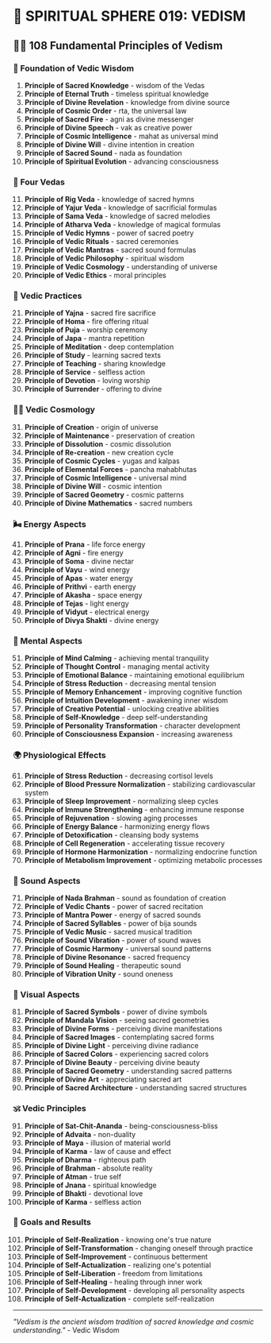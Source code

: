 # 🌟 SPIRITUAL SPHERE 019: VEDISM

## 🧘‍♀️ 108 Fundamental Principles of Vedism

### 🌌 Foundation of Vedic Wisdom

1. **Principle of Sacred Knowledge** - wisdom of the Vedas
2. **Principle of Eternal Truth** - timeless spiritual knowledge
3. **Principle of Divine Revelation** - knowledge from divine source
4. **Principle of Cosmic Order** - rta, the universal law
5. **Principle of Sacred Fire** - agni as divine messenger
6. **Principle of Divine Speech** - vak as creative power
7. **Principle of Cosmic Intelligence** - mahat as universal mind
8. **Principle of Divine Will** - divine intention in creation
9. **Principle of Sacred Sound** - nada as foundation
10. **Principle of Spiritual Evolution** - advancing consciousness

### 🎯 Four Vedas

11. **Principle of Rig Veda** - knowledge of sacred hymns
12. **Principle of Yajur Veda** - knowledge of sacrificial formulas
13. **Principle of Sama Veda** - knowledge of sacred melodies
14. **Principle of Atharva Veda** - knowledge of magical formulas
15. **Principle of Vedic Hymns** - power of sacred poetry
16. **Principle of Vedic Rituals** - sacred ceremonies
17. **Principle of Vedic Mantras** - sacred sound formulas
18. **Principle of Vedic Philosophy** - spiritual wisdom
19. **Principle of Vedic Cosmology** - understanding of universe
20. **Principle of Vedic Ethics** - moral principles

### 🌟 Vedic Practices

21. **Principle of Yajna** - sacred fire sacrifice
22. **Principle of Homa** - fire offering ritual
23. **Principle of Puja** - worship ceremony
24. **Principle of Japa** - mantra repetition
25. **Principle of Meditation** - deep contemplation
26. **Principle of Study** - learning sacred texts
27. **Principle of Teaching** - sharing knowledge
28. **Principle of Service** - selfless action
29. **Principle of Devotion** - loving worship
30. **Principle of Surrender** - offering to divine

### 🧘‍♀️ Vedic Cosmology

31. **Principle of Creation** - origin of universe
32. **Principle of Maintenance** - preservation of creation
33. **Principle of Dissolution** - cosmic dissolution
34. **Principle of Re-creation** - new creation cycle
35. **Principle of Cosmic Cycles** - yugas and kalpas
36. **Principle of Elemental Forces** - pancha mahabhutas
37. **Principle of Cosmic Intelligence** - universal mind
38. **Principle of Divine Will** - cosmic intention
39. **Principle of Sacred Geometry** - cosmic patterns
40. **Principle of Divine Mathematics** - sacred numbers

### 🌬️ Energy Aspects

41. **Principle of Prana** - life force energy
42. **Principle of Agni** - fire energy
43. **Principle of Soma** - divine nectar
44. **Principle of Vayu** - wind energy
45. **Principle of Apas** - water energy
46. **Principle of Prithvi** - earth energy
47. **Principle of Akasha** - space energy
48. **Principle of Tejas** - light energy
49. **Principle of Vidyut** - electrical energy
50. **Principle of Divya Shakti** - divine energy

### 🧠 Mental Aspects

51. **Principle of Mind Calming** - achieving mental tranquility
52. **Principle of Thought Control** - managing mental activity
53. **Principle of Emotional Balance** - maintaining emotional equilibrium
54. **Principle of Stress Reduction** - decreasing mental tension
55. **Principle of Memory Enhancement** - improving cognitive function
56. **Principle of Intuition Development** - awakening inner wisdom
57. **Principle of Creative Potential** - unlocking creative abilities
58. **Principle of Self-Knowledge** - deep self-understanding
59. **Principle of Personality Transformation** - character development
60. **Principle of Consciousness Expansion** - increasing awareness

### 🌍 Physiological Effects

61. **Principle of Stress Reduction** - decreasing cortisol levels
62. **Principle of Blood Pressure Normalization** - stabilizing cardiovascular system
63. **Principle of Sleep Improvement** - normalizing sleep cycles
64. **Principle of Immune Strengthening** - enhancing immune response
65. **Principle of Rejuvenation** - slowing aging processes
66. **Principle of Energy Balance** - harmonizing energy flows
67. **Principle of Detoxification** - cleansing body systems
68. **Principle of Cell Regeneration** - accelerating tissue recovery
69. **Principle of Hormone Harmonization** - normalizing endocrine function
70. **Principle of Metabolism Improvement** - optimizing metabolic processes

### 🎵 Sound Aspects

71. **Principle of Nada Brahman** - sound as foundation of creation
72. **Principle of Vedic Chants** - power of sacred recitation
73. **Principle of Mantra Power** - energy of sacred sounds
74. **Principle of Sacred Syllables** - power of bija sounds
75. **Principle of Vedic Music** - sacred musical tradition
76. **Principle of Sound Vibration** - power of sound waves
77. **Principle of Cosmic Harmony** - universal sound patterns
78. **Principle of Divine Resonance** - sacred frequency
79. **Principle of Sound Healing** - therapeutic sound
80. **Principle of Vibration Unity** - sound oneness

### 🌈 Visual Aspects

81. **Principle of Sacred Symbols** - power of divine symbols
82. **Principle of Mandala Vision** - seeing sacred geometries
83. **Principle of Divine Forms** - perceiving divine manifestations
84. **Principle of Sacred Images** - contemplating sacred forms
85. **Principle of Divine Light** - perceiving divine radiance
86. **Principle of Sacred Colors** - experiencing sacred colors
87. **Principle of Divine Beauty** - perceiving divine beauty
88. **Principle of Sacred Geometry** - understanding sacred patterns
89. **Principle of Divine Art** - appreciating sacred art
90. **Principle of Sacred Architecture** - understanding sacred structures

### 🕉️ Vedic Principles

91. **Principle of Sat-Chit-Ananda** - being-consciousness-bliss
92. **Principle of Advaita** - non-duality
93. **Principle of Maya** - illusion of material world
94. **Principle of Karma** - law of cause and effect
95. **Principle of Dharma** - righteous path
96. **Principle of Brahman** - absolute reality
97. **Principle of Atman** - true self
98. **Principle of Jnana** - spiritual knowledge
99. **Principle of Bhakti** - devotional love
100. **Principle of Karma** - selfless action

### 🚀 Goals and Results

101. **Principle of Self-Realization** - knowing one's true nature
102. **Principle of Self-Transformation** - changing oneself through practice
103. **Principle of Self-Improvement** - continuous betterment
104. **Principle of Self-Actualization** - realizing one's potential
105. **Principle of Self-Liberation** - freedom from limitations
106. **Principle of Self-Healing** - healing through inner work
107. **Principle of Self-Development** - developing all personality aspects
108. **Principle of Self-Actualization** - complete self-realization

---

*"Vedism is the ancient wisdom tradition of sacred knowledge and cosmic understanding."* - Vedic Wisdom
